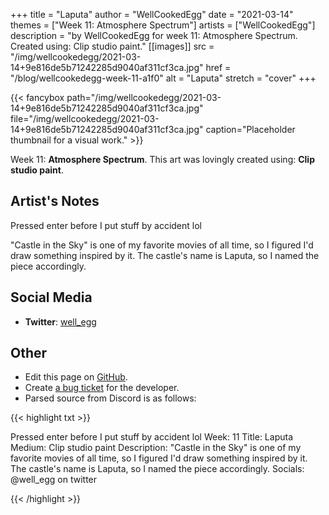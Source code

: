 +++
title =       "Laputa"
author =      "WellCookedEgg"
date =        "2021-03-14"
themes =      ["Week 11: Atmosphere Spectrum"]
artists =     ["WellCookedEgg"]
description = "by WellCookedEgg for week 11: Atmosphere Spectrum. Created using: Clip studio paint."
[[images]]
              src = "/img/wellcookedegg/2021-03-14+9e816de5b71242285d9040af311cf3ca.jpg"
              href = "/blog/wellcookedegg-week-11-a1f0"
              alt = "Laputa"
              stretch = "cover"
+++


{{< fancybox path="/img/wellcookedegg/2021-03-14+9e816de5b71242285d9040af311cf3ca.jpg" file="/img/wellcookedegg/2021-03-14+9e816de5b71242285d9040af311cf3ca.jpg" caption="Placeholder thumbnail for a visual work." >}}


Week 11: **Atmosphere Spectrum**. This art was lovingly created using: **Clip studio paint**.

## Artist's Notes

Pressed enter before I put stuff by accident lol

"Castle in the Sky" is one of my favorite movies of all time, so I figured I'd draw something inspired by it. The castle's name is Laputa, so I named the piece accordingly.

## Social Media

- **Twitter**: <a href='https://twitter.com/well_egg' target='_blank'>well_egg</a>


## Other

- Edit this page on [GitHub](https://github.com/teaminkling/web-refresh/edit/main/content/blog/wellcookedegg-week-11-a1f0.md).
- Create [a bug ticket](https://github.com/teaminkling/web-refresh/issues/new?assignees=&labels=bug&template=problem-report.md&title=) for the developer.
- Parsed source from Discord is as follows:

{{< highlight txt >}}

Pressed enter before I put stuff by accident lol
Week: 11
Title: Laputa
Medium: Clip studio paint
Description: "Castle in the Sky" is one of my favorite movies of all time, so I figured I'd draw something inspired by it. The castle's name is Laputa, so I named the piece accordingly. 
Socials: @well_egg on twitter

{{< /highlight >}}